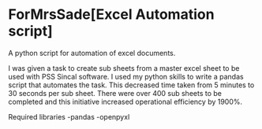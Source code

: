 # ForMrsSade[Excel Automation script]
A python script for automation of excel documents. 

I was given a task to create sub sheets from a master excel sheet to be used with PSS Sincal software. I used my python skills to write a pandas script that automates the task. This decreased time taken from 5 minutes to 30 seconds per sub sheet. There were over 400 sub sheets to be completed and this initiative increased operational efficiency by 1900%.

Required libraries
-pandas
-openpyxl
